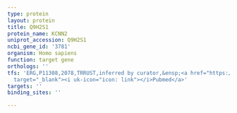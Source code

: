 ```yaml
---
type: protein
layout: protein
title: Q9H2S1
protein_name: KCNN2
uniprot_accession: Q9H2S1
ncbi_gene_id: '3781'
organism: Homo sapiens
function: target gene
orthologs: ''
tfs: 'ERG,P11308,2078,TRRUST,inferred by curator,&ensp;<a href="https://www.ncbi.nlm.nih.gov/pubmed/?term=23185447%5Buid%5D+OR+29087512%5Buid%5D"
  target="_blank"><i uk-icon="icon: link"></i>Pubmed</a>'
targets: ''
binding_sites: ''

---
```

